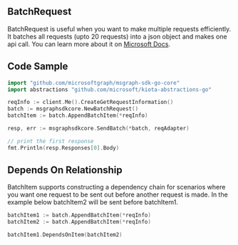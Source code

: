 ## BatchRequest

BatchRequest is useful when you want to make multiple requests efficiently. It batches all requests (upto 20 requests) into a json object and makes one api call. You can learn more about it on [Microsoft Docs](https://docs.microsoft.com/en-us/graph/json-batching). 

## Code Sample

```go
import "github.com/microsoftgraph/msgraph-sdk-go-core"
import abstractions "github.com/microsoft/kiota-abstractions-go"

reqInfo := client.Me().CreateGetRequestInformation()
batch := msgraphsdkcore.NewBatchRequest()
batchItem := batch.AppendBatchItem(*reqInfo)

resp, err := msgraphsdkcore.SendBatch(*batch, reqAdapter)

// print the first response
fmt.Println(resp.Responses[0].Body)
```

## Depends On Relationship

BatchItem supports constructing a dependency chain for scenarios where you want one request to be sent out before another request is made. In the example below batchItem2 will be sent before batchItem1.

```go
batchItem1 := batch.AppendBatchItem(*reqInfo)
batchItem2 := batch.AppendBatchItem(*reqInfo)

batchItem1.DependsOnItem(batchItem2)
```
